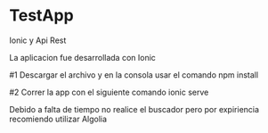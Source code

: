 # TestApp
Ionic y Api Rest

La aplicacion fue desarrollada con Ionic 


#1 
Descargar el archivo y en la consola usar el comando 
    npm install
 
#2 
Correr la app con el siguiente comando
  ionic serve
  
  
 Debido a falta de tiempo no realice el buscador pero por expiriencia recomiendo utilizar Algolia
